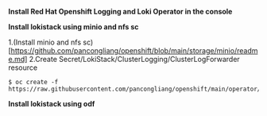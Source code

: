 **Install Red Hat Openshift Logging and Loki Operator in the console**

**Install lokistack using minio and nfs sc**

1.(Install minio and nfs sc)[https://github.com/pancongliang/openshift/blob/main/storage/minio/readme.md]
2.Create Secret/LokiStack/ClusterLogging/ClusterLogForwarder resource
~~~
$ oc create -f https://raw.githubusercontent.com/pancongliang/openshift/main/operator/logging/deploy/deploy_loki_using_minio.yaml
~~~

**Install lokistack using odf**
